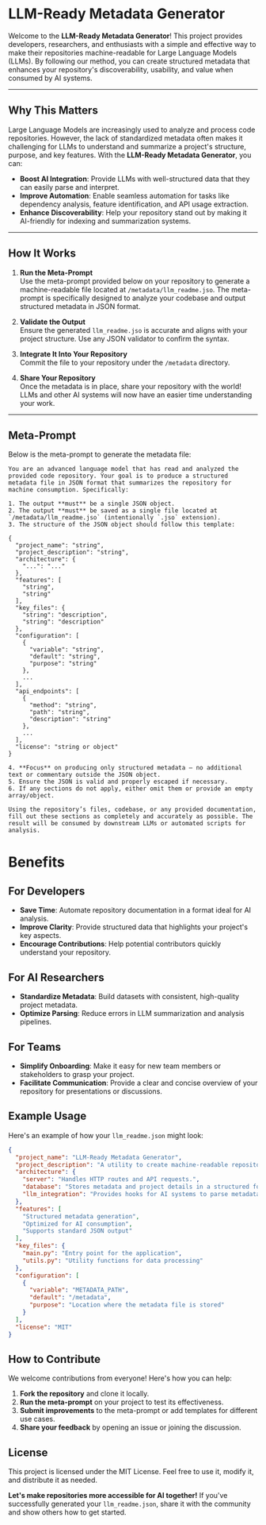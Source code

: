 # LLM-Ready Metadata Generator

Welcome to the **LLM-Ready Metadata Generator**! This project provides developers, researchers, and enthusiasts with a simple and effective way to make their repositories machine-readable for Large Language Models (LLMs). By following our method, you can create structured metadata that enhances your repository's discoverability, usability, and value when consumed by AI systems.

---

## Why This Matters

Large Language Models are increasingly used to analyze and process code repositories. However, the lack of standardized metadata often makes it challenging for LLMs to understand and summarize a project's structure, purpose, and key features. With the **LLM-Ready Metadata Generator**, you can:

- **Boost AI Integration**: Provide LLMs with well-structured data that they can easily parse and interpret.
- **Improve Automation**: Enable seamless automation for tasks like dependency analysis, feature identification, and API usage extraction.
- **Enhance Discoverability**: Help your repository stand out by making it AI-friendly for indexing and summarization systems.

---

## How It Works

1. **Run the Meta-Prompt**  
   Use the meta-prompt provided below on your repository to generate a machine-readable file located at `/metadata/llm_readme.jso`. The meta-prompt is specifically designed to analyze your codebase and output structured metadata in JSON format.

2. **Validate the Output**  
   Ensure the generated `llm_readme.jso` is accurate and aligns with your project structure. Use any JSON validator to confirm the syntax.

3. **Integrate It Into Your Repository**  
   Commit the file to your repository under the `/metadata` directory.

4. **Share Your Repository**  
   Once the metadata is in place, share your repository with the world! LLMs and other AI systems will now have an easier time understanding your work.

---

## Meta-Prompt

Below is the meta-prompt to generate the metadata file:

```plaintext
You are an advanced language model that has read and analyzed the provided code repository. Your goal is to produce a structured metadata file in JSON format that summarizes the repository for machine consumption. Specifically:

1. The output **must** be a single JSON object.
2. The output **must** be saved as a single file located at `/metadata/llm_readme.jso` (intentionally `.jso` extension).
3. The structure of the JSON object should follow this template:

{
  "project_name": "string",
  "project_description": "string",
  "architecture": {
    "...": "..."
  },
  "features": [
    "string",
    "string"
  ],
  "key_files": {
    "string": "description",
    "string": "description"
  },
  "configuration": [
    {
      "variable": "string",
      "default": "string",
      "purpose": "string"
    },
    ...
  ],
  "api_endpoints": [
    {
      "method": "string",
      "path": "string",
      "description": "string"
    },
    ...
  ],
  "license": "string or object"
}

4. **Focus** on producing only structured metadata — no additional text or commentary outside the JSON object.
5. Ensure the JSON is valid and properly escaped if necessary.
6. If any sections do not apply, either omit them or provide an empty array/object.

Using the repository’s files, codebase, or any provided documentation, fill out these sections as completely and accurately as possible. The result will be consumed by downstream LLMs or automated scripts for analysis.
```

# Benefits

## For Developers
* **Save Time**: Automate repository documentation in a format ideal for AI analysis.
* **Improve Clarity**: Provide structured data that highlights your project's key aspects.
* **Encourage Contributions**: Help potential contributors quickly understand your repository.

## For AI Researchers
* **Standardize Metadata**: Build datasets with consistent, high-quality project metadata.
* **Optimize Parsing**: Reduce errors in LLM summarization and analysis pipelines.

## For Teams
* **Simplify Onboarding**: Make it easy for new team members or stakeholders to grasp your project.
* **Facilitate Communication**: Provide a clear and concise overview of your repository for presentations or discussions.

## Example Usage

Here's an example of how your `llm_readme.json` might look:

```json
{
  "project_name": "LLM-Ready Metadata Generator",
  "project_description": "A utility to create machine-readable repository metadata for Large Language Models (LLMs).",
  "architecture": {
    "server": "Handles HTTP routes and API requests.",
    "database": "Stores metadata and project details in a structured format.",
    "llm_integration": "Provides hooks for AI systems to parse metadata."
  },
  "features": [
    "Structured metadata generation",
    "Optimized for AI consumption",
    "Supports standard JSON output"
  ],
  "key_files": {
    "main.py": "Entry point for the application",
    "utils.py": "Utility functions for data processing"
  },
  "configuration": [
    {
      "variable": "METADATA_PATH",
      "default": "/metadata",
      "purpose": "Location where the metadata file is stored"
    }
  ],
  "license": "MIT"
}
```

## How to Contribute

We welcome contributions from everyone! Here's how you can help:

1. **Fork the repository** and clone it locally.
2. **Run the meta-prompt** on your project to test its effectiveness.
3. **Submit improvements** to the meta-prompt or add templates for different use cases.
4. **Share your feedback** by opening an issue or joining the discussion.

## License

This project is licensed under the MIT License. Feel free to use it, modify it, and distribute it as needed.

**Let's make repositories more accessible for AI together!** If you've successfully generated your `llm_readme.json`, share it with the community and show others how to get started.
